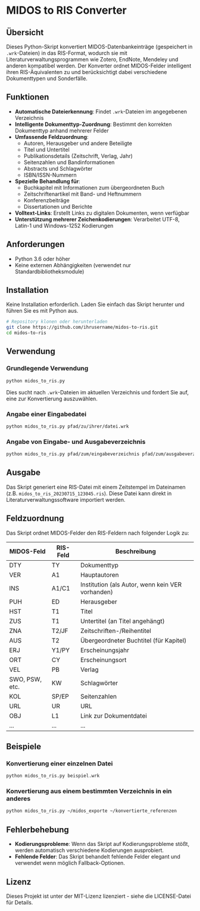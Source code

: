 # MIDOS to RIS Converter

## Übersicht

Dieses Python-Skript konvertiert MIDOS-Datenbankeinträge (gespeichert in `.wrk`-Dateien) in das RIS-Format, wodurch sie mit Literaturverwaltungsprogrammen wie Zotero, EndNote, Mendeley und anderen kompatibel werden. Der Konverter ordnet MIDOS-Felder intelligent ihren RIS-Äquivalenten zu und berücksichtigt dabei verschiedene Dokumenttypen und Sonderfälle.

## Funktionen

- **Automatische Dateierkennung**: Findet `.wrk`-Dateien im angegebenen Verzeichnis
- **Intelligente Dokumenttyp-Zuordnung**: Bestimmt den korrekten Dokumenttyp anhand mehrerer Felder
- **Umfassende Feldzuordnung**:
  - Autoren, Herausgeber und andere Beteiligte
  - Titel und Untertitel
  - Publikationsdetails (Zeitschrift, Verlag, Jahr)
  - Seitenzahlen und Bandinformationen
  - Abstracts und Schlagwörter
  - ISBN/ISSN-Nummern
- **Spezielle Behandlung für**:
  - Buchkapitel mit Informationen zum übergeordneten Buch
  - Zeitschriftenartikel mit Band- und Heftnummern
  - Konferenzbeiträge
  - Dissertationen und Berichte
- **Volltext-Links**: Erstellt Links zu digitalen Dokumenten, wenn verfügbar
- **Unterstützung mehrerer Zeichenkodierungen**: Verarbeitet UTF-8, Latin-1 und Windows-1252 Kodierungen

## Anforderungen

- Python 3.6 oder höher
- Keine externen Abhängigkeiten (verwendet nur Standardbibliotheksmodule)

## Installation

Keine Installation erforderlich. Laden Sie einfach das Skript herunter und führen Sie es mit Python aus.

```bash
# Repository klonen oder herunterladen
git clone https://github.com/ihrusername/midos-to-ris.git
cd midos-to-ris
```

## Verwendung

### Grundlegende Verwendung

```bash
python midos_to_ris.py
```

Dies sucht nach `.wrk`-Dateien im aktuellen Verzeichnis und fordert Sie auf, eine zur Konvertierung auszuwählen.

### Angabe einer Eingabedatei

```bash
python midos_to_ris.py pfad/zu/ihrer/datei.wrk
```

### Angabe von Eingabe- und Ausgabeverzeichnis

```bash
python midos_to_ris.py pfad/zum/eingabeverzeichnis pfad/zum/ausgabeverzeichnis
```

## Ausgabe

Das Skript generiert eine RIS-Datei mit einem Zeitstempel im Dateinamen (z.B. `midos_to_ris_20230715_123045.ris`). Diese Datei kann direkt in Literaturverwaltungssoftware importiert werden.

## Feldzuordnung

Das Skript ordnet MIDOS-Felder den RIS-Feldern nach folgender Logik zu:

| MIDOS-Feld | RIS-Feld | Beschreibung |
|------------|----------|--------------|
| DTY | TY | Dokumenttyp |
| VER | A1 | Hauptautoren |
| INS | A1/C1 | Institution (als Autor, wenn kein VER vorhanden) |
| PUH | ED | Herausgeber |
| HST | T1 | Titel |
| ZUS | T1 | Untertitel (an Titel angehängt) |
| ZNA | T2/JF | Zeitschriften-/Reihentitel |
| AUS | T2 | Übergeordneter Buchtitel (für Kapitel) |
| ERJ | Y1/PY | Erscheinungsjahr |
| ORT | CY | Erscheinungsort |
| VEL | PB | Verlag |
| SWO, PSW, etc. | KW | Schlagwörter |
| KOL | SP/EP | Seitenzahlen |
| URL | UR | URL |
| OBJ | L1 | Link zur Dokumentdatei |
| ... | ... | ... |

## Beispiele

### Konvertierung einer einzelnen Datei

```bash
python midos_to_ris.py beispiel.wrk
```

### Konvertierung aus einem bestimmten Verzeichnis in ein anderes

```bash
python midos_to_ris.py ~/midos_exporte ~/konvertierte_referenzen
```

## Fehlerbehebung

- **Kodierungsprobleme**: Wenn das Skript auf Kodierungsprobleme stößt, werden automatisch verschiedene Kodierungen ausprobiert.
- **Fehlende Felder**: Das Skript behandelt fehlende Felder elegant und verwendet wenn möglich Fallback-Optionen.

## Lizenz

Dieses Projekt ist unter der MIT-Lizenz lizenziert - siehe die LICENSE-Datei für Details.

